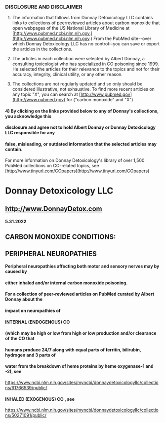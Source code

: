 ### DISCLOSURE AND DISCLAIMER 

1) The information that follows from Donnay Detoxicology LLC contains links to collections of peerreviewed articles about carbon monoxide that open webpages of the US National Library of Medicine at [http://www.pubmed.ncbi.nlm.nih.gov.](http://www.pubmed.ncbi.nlm.nih.gov.) From the PubMed site--over which Donnay Detoxicology LLC has no control--you can save or export the articles in the collections. 

2) The articles in each collection were selected by Albert Donnay, a consulting toxicologist who has specialized in CO poisoning since 1999. He selected the articles for their relevance to the topics and not for their accuracy, integrity, clinical utility, or any other reason. 

3) The collections are not regularly updated and so only should be considered illustrative, not exhaustive. To find more recent articles on any topic "X", you can search at [http://www.pubmed.gov](http://www.pubmed.gov) for ("carbon monoxide" and "X") 

#### 4) By clicking on the links provided below to any of Donnay's collections, you acknowledge this 

#### disclosure and agree not to hold Albert Donnay or Donnay Detoxicology LLC responsible for any 

#### false, misleading, or outdated information that the selected articles may contain. 

For more information on Donnay Detoxicology's library of over 1,500 PubMed collections on CO-related topics, see [http://www.tinyurl.com/COpapers](http://www.tinyurl.com/COpapers) 


# Donnay Detoxicology LLC 

## http://www.DonnayDetox.com 

#### 5.31.2022 

## CARBON MONOXIDE CONDITIONS: 

## PERIPHERAL NEUROPATHIES 

#### Peripheral neuropathies affecting both motor and sensory nerves may by caused by 

#### either inhaled and/or internal carbon monoxide poisoning. 

#### For a collection of peer-reviewed articles on PubMed curated by Albert Donnay about the 

#### impact on neuropathies of 

#### INTERNAL (ENDOGENOUS) CO 

#### (which may be high or low from high or low production and/or clearance of the CO that 

#### humans produce 24/7 along with equal parts of ferritin, bilirubin, hydrogen and 3 parts of 

#### water from the breakdown of heme proteins by heme oxygenase-1 and -2), see 

https://www.ncbi.nlm.nih.gov/sites/myncbi/donnaydetoxicologyllc/collections/61766539/public/ 

#### INHALED (EXOGENOUS) CO , see 

https://www.ncbi.nlm.nih.gov/sites/myncbi/donnaydetoxicologyllc/collections/50271091/public/ 


